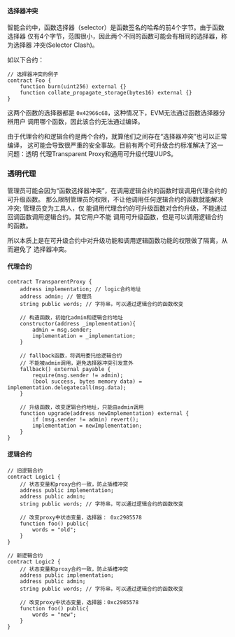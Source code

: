 
#### 选择器冲突

智能合约中，函数选择器（selector）是函数签名的哈希的前4个字节。由于函数选择器
仅有4个字节，范围很小，因此两个不同的函数可能会有相同的选择器，称为选择器
冲突(Selector Clash)。

如以下合约：

```Solidity 
// 选择器冲突的例子
contract Foo {
    function burn(uint256) external {}
    function collate_propagate_storage(bytes16) external {}
}
```
这两个函数的选择器都是 `0x42966c68`，这种情况下，EVM无法通过函数选择器分辨用户
调用哪个函数，因此该合约无法通过编译。

由于代理合约和逻辑合约是两个合约，就算他们之间存在“选择器冲突”也可以正常编译，
这可能会导致很严重的安全事故。目前有两个可升级合约标准解决了这一问题：透明
代理Transparent Proxy和通用可升级代理UUPS。

### 透明代理

管理员可能会因为“函数选择器冲突”，在调用逻辑合约的函数时误调用代理合约的可升级函数。
那么限制管理员的权限，不让他调用任何逻辑合约的函数就能解决冲突; 管理员变为工具人，仅
能调用代理合约的可升级函数对合约升级，不能通过回调函数调用逻辑合约。其它用户不能
调用可升级函数，但是可以调用逻辑合约的函数。

所以本质上是在可升级合约中对升级功能和调用逻辑函数功能的权限做了隔离，从而避免了
选择器冲突。

#### 代理合约
```Solidity 
contract TransparentProxy {
    address implementation; // logic合约地址
    address admin; // 管理员
    string public words; // 字符串，可以通过逻辑合约的函数改变

    // 构造函数，初始化admin和逻辑合约地址
    constructor(address _implementation){
        admin = msg.sender;
        implementation = _implementation;
    }

    // fallback函数，将调用委托给逻辑合约
    // 不能被admin调用，避免选择器冲突引发意外
    fallback() external payable {
        require(msg.sender != admin);
        (bool success, bytes memory data) = implementation.delegatecall(msg.data);
    }

    // 升级函数，改变逻辑合约地址，只能由admin调用
    function upgrade(address newImplementation) external {
        if (msg.sender != admin) revert();
        implementation = newImplementation;
    }
}
```

#### 逻辑合约

```Solidity
// 旧逻辑合约
contract Logic1 {
    // 状态变量和proxy合约一致，防止插槽冲突
    address public implementation;
    address public admin;
    string public words; // 字符串，可以通过逻辑合约的函数改变

    // 改变proxy中状态变量，选择器： 0xc2985578
    function foo() public{
        words = "old";
    }
}

// 新逻辑合约
contract Logic2 {
    // 状态变量和proxy合约一致，防止插槽冲突
    address public implementation;
    address public admin;
    string public words; // 字符串，可以通过逻辑合约的函数改变

    // 改变proxy中状态变量，选择器：0xc2985578
    function foo() public{
        words = "new";
    }
}
```
